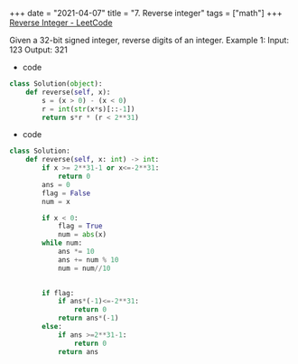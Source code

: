 +++
date = "2021-04-07"
title = "7. Reverse integer"
tags = ["math"]
+++
[Reverse Integer - LeetCode](https://leetcode.com/problems/reverse-integer/)


Given a 32-bit signed integer, reverse digits of an integer.
Example 1:
Input: 123 Output: 321

- code
```py
class Solution(object):
    def reverse(self, x):
        s = (x > 0) - (x < 0)
        r = int(str(x*s)[::-1])
        return s*r * (r < 2**31)


```
- code
```py
class Solution:
    def reverse(self, x: int) -> int:
        if x >= 2**31-1 or x<=-2**31:
            return 0
        ans = 0
        flag = False
        num = x

        if x < 0:
            flag = True
            num = abs(x)
        while num:
            ans *= 10
            ans += num % 10
            num = num//10
            

        if flag:
            if ans*(-1)<=-2**31:
                return 0
            return ans*(-1)
        else:    
            if ans >=2**31-1:
                return 0
            return ans

```
